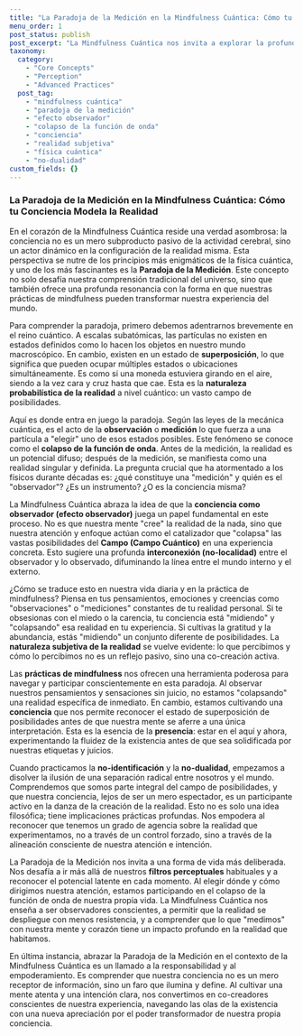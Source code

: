 ```yaml
---
title: "La Paradoja de la Medición en la Mindfulness Cuántica: Cómo tu Conciencia Modela la Realidad"
menu_order: 1
post_status: publish
post_excerpt: "La Mindfulness Cuántica nos invita a explorar la profunda interconexión entre la conciencia y la realidad. Este artículo profundiza en la fascinante Paradoja de la Medición, un concepto cuántico que sugiere cómo el acto de observar influye directamente en el estado de la realidad. Descubre cómo esta paradoja resuena con nuestras prácticas de mindfulness, ofreciéndonos una nueva perspectiva sobre el poder de nuestra atención y la naturaleza fluida de la existencia."
taxonomy:
  category:
    - "Core Concepts"
    - "Perception"
    - "Advanced Practices"
  post_tag:
    - "mindfulness cuántica"
    - "paradoja de la medición"
    - "efecto observador"
    - "colapso de la función de onda"
    - "conciencia"
    - "realidad subjetiva"
    - "física cuántica"
    - "no-dualidad"
custom_fields: {}
---
```


### La Paradoja de la Medición en la Mindfulness Cuántica: Cómo tu Conciencia Modela la Realidad

En el corazón de la Mindfulness Cuántica reside una verdad asombrosa: la conciencia no es un mero subproducto pasivo de la actividad cerebral, sino un actor dinámico en la configuración de la realidad misma. Esta perspectiva se nutre de los principios más enigmáticos de la física cuántica, y uno de los más fascinantes es la **Paradoja de la Medición**. Este concepto no solo desafía nuestra comprensión tradicional del universo, sino que también ofrece una profunda resonancia con la forma en que nuestras prácticas de mindfulness pueden transformar nuestra experiencia del mundo.

Para comprender la paradoja, primero debemos adentrarnos brevemente en el reino cuántico. A escalas subatómicas, las partículas no existen en estados definidos como lo hacen los objetos en nuestro mundo macroscópico. En cambio, existen en un estado de **superposición**, lo que significa que pueden ocupar múltiples estados o ubicaciones simultáneamente. Es como si una moneda estuviera girando en el aire, siendo a la vez cara y cruz hasta que cae. Esta es la **naturaleza probabilística de la realidad** a nivel cuántico: un vasto campo de posibilidades.

Aquí es donde entra en juego la paradoja. Según las leyes de la mecánica cuántica, es el acto de la **observación** o **medición** lo que fuerza a una partícula a "elegir" uno de esos estados posibles. Este fenómeno se conoce como el **colapso de la función de onda**. Antes de la medición, la realidad es un potencial difuso; después de la medición, se manifiesta como una realidad singular y definida. La pregunta crucial que ha atormentado a los físicos durante décadas es: ¿qué constituye una "medición" y quién es el "observador"? ¿Es un instrumento? ¿O es la conciencia misma?

La Mindfulness Cuántica abraza la idea de que la **conciencia como observador (efecto observador)** juega un papel fundamental en este proceso. No es que nuestra mente "cree" la realidad de la nada, sino que nuestra atención y enfoque actúan como el catalizador que "colapsa" las vastas posibilidades del **Campo (Campo Cuántico)** en una experiencia concreta. Esto sugiere una profunda **interconexión (no-localidad)** entre el observador y lo observado, difuminando la línea entre el mundo interno y el externo.

¿Cómo se traduce esto en nuestra vida diaria y en la práctica de mindfulness? Piensa en tus pensamientos, emociones y creencias como "observaciones" o "mediciones" constantes de tu realidad personal. Si te obsesionas con el miedo o la carencia, tu conciencia está "midiendo" y "colapsando" esa realidad en tu experiencia. Si cultivas la gratitud y la abundancia, estás "midiendo" un conjunto diferente de posibilidades. La **naturaleza subjetiva de la realidad** se vuelve evidente: lo que percibimos y cómo lo percibimos no es un reflejo pasivo, sino una co-creación activa.

Las **prácticas de mindfulness** nos ofrecen una herramienta poderosa para navegar y participar conscientemente en esta paradoja. Al observar nuestros pensamientos y sensaciones sin juicio, no estamos "colapsando" una realidad específica de inmediato. En cambio, estamos cultivando una **conciencia** que nos permite reconocer el estado de superposición de posibilidades antes de que nuestra mente se aferre a una única interpretación. Esta es la esencia de la **presencia**: estar en el aquí y ahora, experimentando la fluidez de la existencia antes de que sea solidificada por nuestras etiquetas y juicios.

Cuando practicamos la **no-identificación** y la **no-dualidad**, empezamos a disolver la ilusión de una separación radical entre nosotros y el mundo. Comprendemos que somos parte integral del campo de posibilidades, y que nuestra conciencia, lejos de ser un mero espectador, es un participante activo en la danza de la creación de la realidad. Esto no es solo una idea filosófica; tiene implicaciones prácticas profundas. Nos empodera al reconocer que tenemos un grado de agencia sobre la realidad que experimentamos, no a través de un control forzado, sino a través de la alineación consciente de nuestra atención e intención.

La Paradoja de la Medición nos invita a una forma de vida más deliberada. Nos desafía a ir más allá de nuestros **filtros perceptuales** habituales y a reconocer el potencial latente en cada momento. Al elegir dónde y cómo dirigimos nuestra atención, estamos participando en el colapso de la función de onda de nuestra propia vida. La Mindfulness Cuántica nos enseña a ser observadores conscientes, a permitir que la realidad se despliegue con menos resistencia, y a comprender que lo que "medimos" con nuestra mente y corazón tiene un impacto profundo en la realidad que habitamos.

En última instancia, abrazar la Paradoja de la Medición en el contexto de la Mindfulness Cuántica es un llamado a la responsabilidad y al empoderamiento. Es comprender que nuestra conciencia no es un mero receptor de información, sino un faro que ilumina y define. Al cultivar una mente atenta y una intención clara, nos convertimos en co-creadores conscientes de nuestra experiencia, navegando las olas de la existencia con una nueva apreciación por el poder transformador de nuestra propia conciencia.